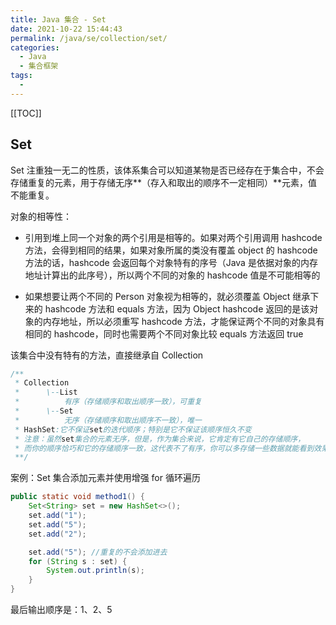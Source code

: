 ```yaml
---
title: Java 集合 - Set
date: 2021-10-22 15:44:43
permalink: /java/se/collection/set/
categories: 
  - Java
  - 集合框架
tags: 
  - 
---
```


[[TOC]]

## Set

Set 注重独一无二的性质，该体系集合可以知道某物是否已经存在于集合中，不会存储重复的元素，用于存储无序**（存入和取出的顺序不一定相同）**元素，值不能重复。

对象的相等性：

- 引用到堆上同一个对象的两个引用是相等的。如果对两个引用调用 hashcode 方法，会得到相同的结果，如果对象所属的类没有覆盖 object 的 hashcode 方法的话，hashcode 会返回每个对象特有的序号（Java 是依据对象的内存地址计算出的此序号），所以两个不同的对象的 hashcode 值是不可能相等的

- 如果想要让两个不同的 Person 对象视为相等的，就必须覆盖 Object 继承下来的 hashcode 方法和 equals 方法，因为 Object hashcode 返回的是该对象的内存地址，所以必须重写 hashcode 方法，才能保证两个不同的对象具有相同的 hashcode，同时也需要两个不同对象比较 equals 方法返回 true

该集合中没有特有的方法，直接继承自 Collection

```java
/**
 * Collection
 *      \--List
 *          有序（存储顺序和取出顺序一致），可重复
 *      \--Set
 *          无序（存储顺序和取出顺序不一致），唯一
 * HashSet:它不保证set的迭代顺序；特别是它不保证该顺序恒久不变
 * 注意：虽然set集合的元素无序，但是，作为集合来说，它肯定有它自己的存储顺序，
 * 而你的顺序恰巧和它的存储顺序一致，这代表不了有序，你可以多存储一些数据就能看到效果
 **/
```

案例：Set 集合添加元素并使用增强 for 循环遍历

```java
public static void method1() {
    Set<String> set = new HashSet<>();
    set.add("1");
    set.add("5");
    set.add("2");

    set.add("5"); //重复的不会添加进去
    for (String s : set) {
        System.out.println(s);
    }
}
```

最后输出顺序是：1、2、5